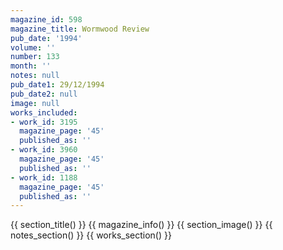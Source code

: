 ```yaml
---
magazine_id: 598
magazine_title: Wormwood Review
pub_date: '1994'
volume: ''
number: 133
month: ''
notes: null
pub_date1: 29/12/1994
pub_date2: null
image: null
works_included:
- work_id: 3195
  magazine_page: '45'
  published_as: ''
- work_id: 3960
  magazine_page: '45'
  published_as: ''
- work_id: 1188
  magazine_page: '45'
  published_as: ''
---
```


{{ section_title() }}
{{ magazine_info() }}
{{ section_image() }}
{{ notes_section() }}
{{ works_section() }}

